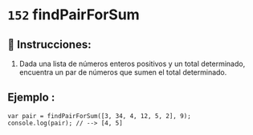 # `152` findPairForSum

## 📝 Instrucciones:

1. Dada una lista de números enteros positivos y un total determinado, encuentra un par de números que sumen el total determinado.

## Ejemplo :
 
```Js
var pair = findPairForSum([3, 34, 4, 12, 5, 2], 9);
console.log(pair); // --> [4, 5]
```